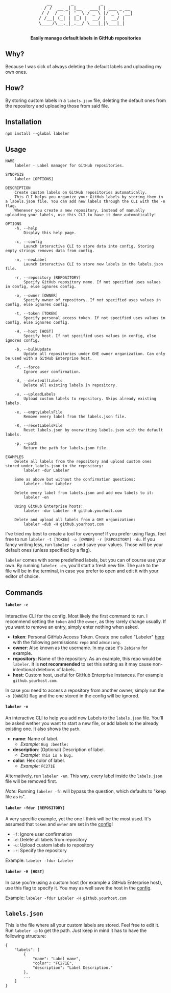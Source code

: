<div align="center">
	<!-- <img src="Stuff/AppIcon-readme.png" width="200" height="200"> -->
    <pre>
   __       _          _           
  / /  __ _| |__   ___| | ___ _ __ 
 / /  / _` | '_ \ / _ \ |/ _ \ '__|
/ /__| (_| | |_) |  __/ |  __/ |   
\____/\__,_|_.__/ \___|_|\___|_|   
    </pre>
	<p>
		<b>Easily manage default labels in GitHub repositories</b>
	</p>

  <!-- Badges -->
  <!-- <a href="#usage" alt="CLI Status"><img src="https://img.shields.io/badge/CLI-Passing-green.svg"></img></a> -->
  <!-- <a alt="CLI Status"><img src="https://img.shields.io/badge/CLI-Partial-orange.svg"></img></a> -->
  <!-- <a alt="CLI Status"><img src="https://img.shields.io/badge/CLI-Failing-red.svg"></img></a> -->
</div>

<!-- Uncomment the following quote whenever the CLI is Failing -->
<!-- > Why is it failing? -->

## Why?
Because I was sick of always deleting the default labels and uploading my own ones.

## How?
By storing custom labels in a `labels.json` file, deleting the default ones from the repository and uploading those from said file.

## Installation
```
npm install --global labeler
```

## Usage
```
NAME
    labeler - Label manager for GitHub repositories.

SYNOPSIS
    labeler [OPTIONS]

DESCRIPTION
    Create custom labels on GitHub repositories automatically.
    This CLI helps you organize your GitHub labels by storing them in a labels.json file. You can add new labels through the CLI with the -n flag.
    Whenever you create a new repository, instead of manually uploading your labels, use this CLI to have it done automatically!

OPTIONS
    -h, --help
        Display this help page.

    -c, --config
        Launch interactive CLI to store data into config. Storing empty strings removes data from config.

    -n, --newLabel
        Launch interactive CLI to store new labels in the labels.json file.

    -r, --repository [REPOSITORY]
        Specify GitHub repository name. If not specified uses values in config, else ignores config.

    -o, --owner [OWNER]
        Specify owner of repository. If not specified uses values in config, else ignores config.

    -t, --token [TOKEN]
        Specify personal access token. If not specified uses values in config, else ignores config.

    -H, --host [HOST]
        Specify host. If not specified uses values in config, else ignores config.

    -b, --bulkUpdate
        Update all repositories under GHE owner organization. Can only be used with a GitHub Enterprise host.

    -f, --force
        Ignore user confirmation.

    -d, --deleteAllLabels
        Delete all existing labels in repository.

    -u, --uploadLabels
        Upload custom labels to repository. Skips already existing labels.

    -e, --emptyLabelsFile
        Remove every label from the labels.json file.

    -R, --resetLabelsFile
        Reset labels.json by overwriting labels.json with the default labels.

    -p, --path
        Return the path for labels.json file.

EXAMPLES
    Delete all labels from the repository and upload custom ones stored under labels.json to the repository:
        labeler -dur Labeler

    Same as above but without the confirmation questions:
        labeler -fdur Labeler

    Delete every label from labels.json and add new labels to it:
        labeler -en

    Using GitHub Enterprise hosts:
        labeler -dur Labeler -H github.yourhost.com

    Delete and upload all labels from a GHE organization:
        labeler -dub -H github.yourhost.com
```

I've tried my best to create a tool for everyone! If you prefer using flags, feel free to run `labeler -t [TOKEN] -o [OWNER] -r [REPOSITORY] -du`. If you fancy writing less, run `labeler -c` and save your values. Those will be your default ones (unless specified by a flag).

`labeler` comes with some predefined labels, but you can of course use your own. By running  `labeler -en`, you'll start a fresh new file. The `path` to the file will be in the terminal, in case you prefer to open and edit it with your editor of choice.

## Commands
#### `labeler -c`
Interactive CLI for the config. Most likely the first command to run. I recommend setting the `token` and the `owner`, as they rarely change usually. If you want to remove an entry, simply enter nothing when asked.

- **token**: Personal GitHub Access Token. Create one called "Labeler" [here](https://github.com/settings/tokens) with the following permissions: `repo` and `admin:org`.
- **owner**: Also known as the username. In [my case](https://github.com/Zebiano) it's `Zebiano` for example.
- **repository**: Name of the repository. As an example, this repo would be `labeler`. It is **not recommended** to set this setting as it may cause non-intentional deletions of labels.
- **host**: Custom host, useful for GitHub Enterprise Instances. For example `github.yourhost.com`.

In case you need to access a repository from another owner, simply run the `-o [OWNER]` flag and the one stored in the config will be ignored.

#### `labeler -n`
An interactive CLI to help you add new Labels to the `labels.json` file. You'll be asked wether you want to start a new file, or add labels to the already existing one. It also shows the `path`.
- **name**: Name of label.
  - *Example:* `Bug :beetle:`
- **description**: (Optional) Description of label.
  - *Example:* `This is a bug.`
- **color**: Hex color of label.
  - *Example:* `FC271E`

Alternatively, run `labeler -en`. This way, every label inside the `labels.json` file will be removed first. 

*Note:* Running `labeler -fn` will bypass the question, which defaults to "keep file as is".

#### `labeler -fdur [REPOSITORY]`
A very specific example, yet the one I think will be the most used. It's assumed that `token` and `owner` are set in the [config](#labeler--c)!
- `-f`: Ignore user confirmation
- `-d`: Delete all labels from repository
- `-u`: Upload custom labels to repository
- `-r`: Specify the repository

Example: `labeler -fdur Labeler`

#### `labeler -H [HOST]`
In case you're using a custom host (for example a GitHub Enterprise host), use this flag to specify it. You may as well save the host in the [config](#labeler--c).

Example: `labeler -fdur Labeler -H github.yourhost.com`

## `labels.json`
This is the file where all your custom labels are stored. Feel free to edit it. Run `labeler -p` to get the path. Just keep in mind it has to have the following structure:
```
{
    "labels": [
        {
            "name": "Label name",
            "color": "FC271E",
            "description": "Label Description."
        },
        ...
    ]
}
```
